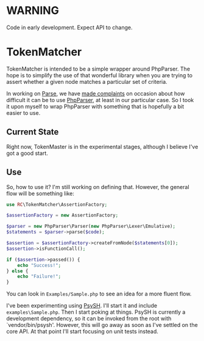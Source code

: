 WARNING
=======

Code in early development. Expect API to change.

TokenMatcher
============

TokenMatcher is intended to be a simple wrapper around PhpParser. The hope is to simplify the use
of that wonderful library when you are trying to assert whether a given node matches a particular
set of criteria.

In working on [Parse](https://github.com/psecio/parse), we have [made
complaints](https://github.com/psecio/parse/issues/24) on occasion about how difficult it can be
to use [PhpParser](https://github.com/nikic/PHP-Parser), at least in our particular case. So I
took it upon myself to wrap PhpParser with something that is hopefully a bit easier to use.

Current State
-------------

Right now, TokenMaster is in the experimental stages, although I believe I've got a good start.

Use
---

So, how to use it? I'm still working on defining that. However, the general flow will be
something like:

```php
use RC\TokenMatcher\AssertionFactory;

$assertionFactory = new AssertionFactory;

$parser = new PhpParser\Parser(new PhpParser\Lexer\Emulative);
$statements = $parser->parse($code);

$assertion = $assertionFactory->createFromNode($statements[0]);
$assertion->isFunctionCall();

if ($assertion->passed()) {
    echo "Success!";
} else {
    echo "Failure!";
}
```

You can look in `Examples/Sample.php` to see an idea for a more fluent flow.

I've been experimenting using [PsySH](http://psysh.org/). I'll start it and include
`examples\Sample.php`. Then I start poking at things. PsySH is currently a development dependency,
so it can be invoked from the root with `vendor/bin/psysh'. However, this will go away as soon as
I've settled on the core API. At that point I'll start focusing on unit tests instead.
